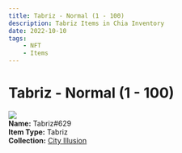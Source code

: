```yaml
---
title: Tabriz - Normal (1 - 100)
description: Tabriz Items in Chia Inventory
date: 2022-10-10
tags:
    - NFT
    - Items
---
```


# Tabriz - Normal (1 - 100)
<div class="item_thumbnail">
<img loading="lazy" src="https://yzd7g7r5ymahf6tseiestgek4qwtbtba5ofppwfdrxvmujhvu4kq.arweave.net/xkfzfj3DAHL6ciIJKZiK5C0wzCDrivfYo43qyiT1pxU"><br/>
<div><strong>Name:</strong> Tabriz#629</div>
<div><strong>Item Type:</strong> Tabriz</div>
<div><strong>Collection:</strong> <a href="https://www.spacescan.io/xch/nft/collection/col1lend2dcn558km4wcwta4xnkfv3xpcmlp9kyt0m909emvfxechlyqdl5ndg">City Illusion</a></div>
</div>

